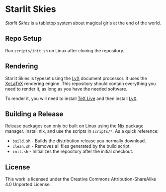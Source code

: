 Starlit Skies
=============

*Starlit Skies* is a tabletop system about magical girls at the end of the world.

Repo Setup
----------

Run `scripts/init.sh` on Linux after cloning the repository.

Rendering
---------

Starlit Skies is typeset using the [LyX] document processor. It uses the [XeLaTeX] rendering engine. This repository
should contain everything you need to render it, as long as you have the needed software.

To render it, you will need to install [TeX Live] and then install [LyX].

Building a Release
------------------

Release packages can only be built on Linux using the [Nix] package manager. Install nix, and use the scripts in
`scripts/*`. As a quick reference:

* `build.sh` - Builds the distribution release you normally download.
* `clean.sh` - Removes all files generated by the build script.
* `init.sh` - Initializes the repository after the initial checkout.

License
-------

This work is licensed under the Creative Commons Attribution-ShareAlike 4.0 Unported License.

[Chronicles of Darkness]: http://theonyxpath.com/category/worlds/chroniclesofdarkness/
[Github]: https://github.com/AuroraAmissa/LuminousTheDream/releases
[LyX]: https://www.lyx.org/
[XeLaTeX]: http://xetex.sourceforge.net/
[TeX Live]: https://www.tug.org/texlive/acquire-netinstall.html
[Nix]: https://nixos.org/